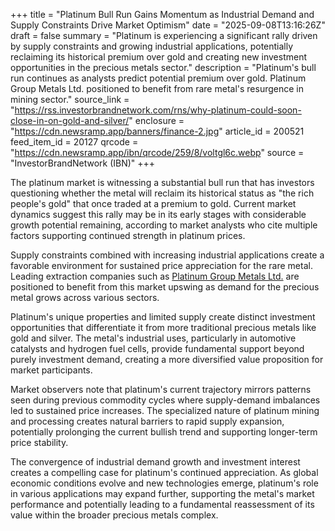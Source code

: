 +++
title = "Platinum Bull Run Gains Momentum as Industrial Demand and Supply Constraints Drive Market Optimism"
date = "2025-09-08T13:16:26Z"
draft = false
summary = "Platinum is experiencing a significant rally driven by supply constraints and growing industrial applications, potentially reclaiming its historical premium over gold and creating new investment opportunities in the precious metals sector."
description = "Platinum's bull run continues as analysts predict potential premium over gold. Platinum Group Metals Ltd. positioned to benefit from rare metal's resurgence in mining sector."
source_link = "https://rss.investorbrandnetwork.com/rns/why-platinum-could-soon-close-in-on-gold-and-silver/"
enclosure = "https://cdn.newsramp.app/banners/finance-2.jpg"
article_id = 200521
feed_item_id = 20127
qrcode = "https://cdn.newsramp.app/ibn/qrcode/259/8/voltgl6c.webp"
source = "InvestorBrandNetwork (IBN)"
+++

<p>The platinum market is witnessing a substantial bull run that has investors questioning whether the metal will reclaim its historical status as "the rich people's gold" that once traded at a premium to gold. Current market dynamics suggest this rally may be in its early stages with considerable growth potential remaining, according to market analysts who cite multiple factors supporting continued strength in platinum prices.</p><p>Supply constraints combined with increasing industrial applications create a favorable environment for sustained price appreciation for the rare metal. Leading extraction companies such as <a href="https://www.platinumgroupmetals.net" rel="nofollow" target="_blank">Platinum Group Metals Ltd.</a> are positioned to benefit from this market upswing as demand for the precious metal grows across various sectors.</p><p>Platinum's unique properties and limited supply create distinct investment opportunities that differentiate it from more traditional precious metals like gold and silver. The metal's industrial uses, particularly in automotive catalysts and hydrogen fuel cells, provide fundamental support beyond purely investment demand, creating a more diversified value proposition for market participants.</p><p>Market observers note that platinum's current trajectory mirrors patterns seen during previous commodity cycles where supply-demand imbalances led to sustained price increases. The specialized nature of platinum mining and processing creates natural barriers to rapid supply expansion, potentially prolonging the current bullish trend and supporting longer-term price stability.</p><p>The convergence of industrial demand growth and investment interest creates a compelling case for platinum's continued appreciation. As global economic conditions evolve and new technologies emerge, platinum's role in various applications may expand further, supporting the metal's market performance and potentially leading to a fundamental reassessment of its value within the broader precious metals complex.</p>